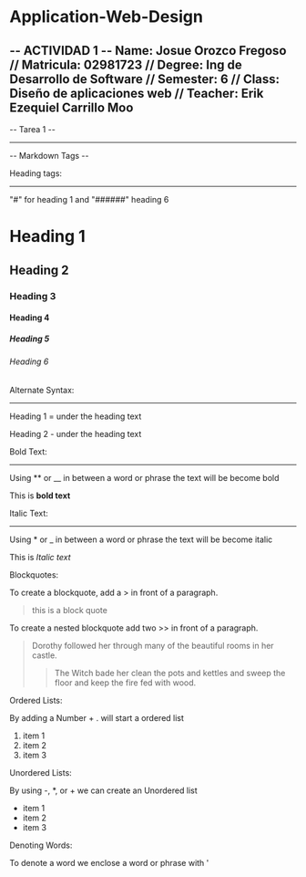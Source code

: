 ﻿# Application-Web-Design


-- ACTIVIDAD 1 --
Name: Josue Orozco Fregoso //
Matricula: 02981723 //
Degree: Ing de Desarrollo de Software //
Semester: 6 //
Class: Diseño de aplicaciones web //
Teacher: Erik Ezequiel Carrillo Moo
---

-- Tarea 1 --

---

-- Markdown Tags --

Heading tags: 

---

"#" for heading 1 and "######" heading 6

# Heading 1

## Heading 2

### Heading 3

#### Heading 4

##### Heading 5

###### Heading 6


Alternate Syntax: 

---

Heading 1 = under the heading text

Heading 2 - under the heading text

Bold Text: 

---

Using ** or __ in between a word or phrase the text will be become bold

This is **bold text**

Italic Text: 

---

Using * or _ in between a word or phrase the text will be become italic

This is *Italic text*

Blockquotes:

To create a blockquote, add a > in front of a paragraph.

> this is a block quote

To create a nested blockquote add two >> in front of a paragraph.

> Dorothy followed her through many of the beautiful rooms in her castle.
>
>> The Witch bade her clean the pots and kettles and sweep the floor and keep the fire fed with wood.


Ordered Lists:

By adding a Number + . will start a ordered list

1. item 1
2. item 2
3. item 3


Unordered Lists:

By using -, *, or + we can create an Unordered list

- item 1
- item 2
- item 3

Denoting Words:

To denote a word we enclose a word or phrase with '




